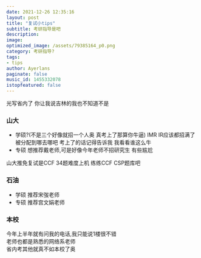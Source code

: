 ```yaml
---
date: 2021-12-26 12:35:16
layout: post
title: "复试小tips"
subtitle: 考研指导是吧
description:
image:
optimized_image: /assets/79385164_p0.png
category: 考研指导?
tags:
- tips
author: Ayerlans
paginate: false
music_id: 1455332078
istopfeatured: false
---
```


光写省内了 你让我说吉林的我也不知道不是
### 山大
- 学硕?(不是三个好像就招一个人奥 真考上了那算你牛逼)
IMR IR应该都招满了 被分配到哪去哪吧  考上了的话记得告诉我 我看看谁这么牛
- 专硕
想推荐戴老师,可是好像今年老师不招研究生 有些尴尬   

山大推免复试是CCF 34题难度上机 练练CCF CSP题库吧  
### 石油
- 学硕
推荐宋弢老师  
- 专硕
推荐宫文娟老师  


### 本校
今年上半年就有问我的电话,我只能说1楼很不错  
老师也都是熟悉的网络系老师  
省内考其他就真不如本校了奥  
